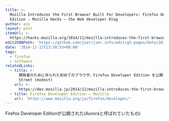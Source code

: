 ```yaml
---
title: >-
  Mozilla Introduces the First Browser Built For Developers: Firefox Developer
  Edition ✩ Mozilla Hacks – the Web developer blog
author: azu
layout: post
itemUrl: >-
  https://hacks.mozilla.org/2014/11/mozilla-introduces-the-first-browser-built-for-developers-firefox-developer-edition/
editJSONPath: 'https://github.com/jser/jser.info/edit/gh-pages/data/2014/11/index.json'
date: '2014-11-11T13:38:53+00:00'
tags:
  - firefox
  - software
relatedLinks:
  - title: >-
      開発者のために作られた初めてのブラウザ、Firefox Developer Edition を公開しました | Mozilla Developer
      Street (modest)
    url: >-
      https://dev.mozilla.jp/2014/11/mozilla-introduces-the-first-browser-built-for-developers-firefox-developer-edition/
  - title: Firefox Developer Edition — Mozilla
    url: 'https://www.mozilla.org/ja/firefox/developer/'
---
```

Firefox Developer Editionが公開された(Auroraと呼ばれていたもの)

